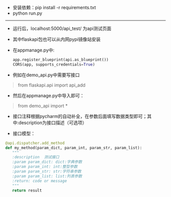 - 安装依赖：pip install -r requirements.txt
- python run.py
 - - -
 - 运行后，localhost:5000/api_test/ 为api测试页面

 - 其中flaskapi包也可以从内网pypi镜像站安装

 - 在appmanage.py中:
   ```python
   app.register_blueprint(api.as_blueprint())
   CORS(app, supports_credentials=True)

   ```
 - 例如在demo_api.py中需要写接口

  > from flaskapi.api import api_add

 - 然后在appmanage.py中导入即可：

  > from demo_api import *

 - 接口注释根据pycharm的自动补全，在参数后面填写数据类型即可；其中:description为接口描述（可选项）

 - 接口模型：

 ```python
@api.dispatcher.add_method
def my_method(param_dict, param_int, param_str, param_list):
    """
    :description  测试接口
    :param param_dict: dict:字典参数
    :param param_int: int:整型参数
    :param param_str: str:字符串参数
    :param param_list: list:列表参数
    :return: code or message
    """
    return result
 ```
